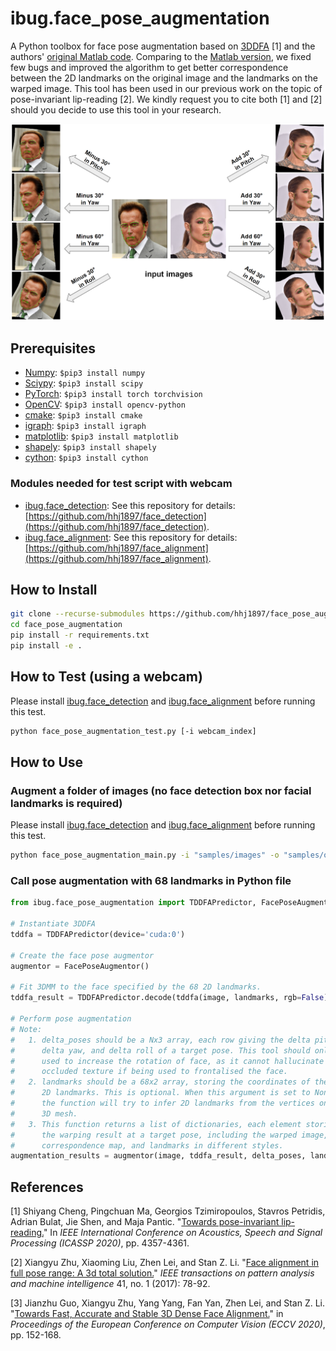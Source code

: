 # ibug.face_pose_augmentation
A Python toolbox for face pose augmentation based on [3DDFA](https://ieeexplore.ieee.org/iel7/34/4359286/08122025.pdf) \[1\] and the authors' [original Matlab code](http://www.cbsr.ia.ac.cn/users/xiangyuzhu/projects/3DDFA/main.htm). Comparing to the [Matlab version](http://www.cbsr.ia.ac.cn/users/xiangyuzhu/projects/3DDFA/main.htm), we fixed few bugs and improved the algorithm to get better correspondence between the 2D landmarks on the original image and the landmarks on the warped image. This tool has been used in our previous work on the topic of  pose-invariant lip-reading \[2\]. We kindly request you to cite both \[1\] and \[2\] should you decide to use this tool in your research.

<p align="center">
<img src="figures/face_pose_aug_figure.png">
</p>

## Prerequisites
* [Numpy](https://www.numpy.org/): `$pip3 install numpy`
* [Sciypy](https://www.scipy.org/): `$pip3 install scipy`
* [PyTorch](https://pytorch.org/): `$pip3 install torch torchvision`
* [OpenCV](https://opencv.org/): `$pip3 install opencv-python`
* [cmake](https://cmake.org/): `$pip3 install cmake`
* [igraph](https://igraph.org/python/): `$pip3 install igraph`
* [matplotlib](https://matplotlib.org/): `$pip3 install matplotlib`
* [shapely](https://github.com/Toblerity/Shapely): `$pip3 install shapely`
* [cython](https://cython.org/): `$pip3 install cython`
### Modules needed for test script with webcam
* [ibug.face_detection](https://github.com/hhj1897/face_detection): See this repository for details: [https://github.com/hhj1897/face_detection](https://github.com/hhj1897/face_detection).
* [ibug.face_alignment](https://github.com/hhj1897/face_alignment): See this repository for details: [https://github.com/hhj1897/face_alignment](https://github.com/hhj1897/face_alignment).

## How to Install
```bash
git clone --recurse-submodules https://github.com/hhj1897/face_pose_augmentation.git
cd face_pose_augmentation
pip install -r requirements.txt
pip install -e .
```

## How to Test (using a webcam)
Please install [ibug.face_detection](https://github.com/hhj1897/face_detection) and [ibug.face_alignment](https://github.com/hhj1897/face_alignment) before running this test.

```bash
python face_pose_augmentation_test.py [-i webcam_index]
```

## How to Use

### Augment a folder of images (no face detection box nor facial landmarks is required)
Please install [ibug.face_detection](https://github.com/hhj1897/face_detection) and [ibug.face_alignment](https://github.com/hhj1897/face_alignment) before running this test.

```bash
python face_pose_augmentation_main.py -i "samples/images" -o "samples/outputs" -y -20
```

### Call pose augmentation with 68 landmarks in Python file
```python
from ibug.face_pose_augmentation import TDDFAPredictor, FacePoseAugmentor

# Instantiate 3DDFA
tddfa = TDDFAPredictor(device='cuda:0')

# Create the face pose augmentor
augmentor = FacePoseAugmentor()

# Fit 3DMM to the face specified by the 68 2D landmarks.
tddfa_result = TDDFAPredictor.decode(tddfa(image, landmarks, rgb=False))[0]

# Perform pose augmentation
# Note:
#   1. delta_poses should be a Nx3 array, each row giving the delta pitch,
#      delta yaw, and delta roll of a target pose. This tool should only be
#      used to increase the rotation of face, as it cannot hallucinate
#      occluded texture if being used to frontalised the face.
#   2. landmarks should be a 68x2 array, storing the coordinates of the 68
#      2D landmarks. This is optional. When this argument is set to None,
#      the function will try to infer 2D landmarks from the vertices on the
#      3D mesh.
#   3. This function returns a list of dictionaries, each element storing
#      the warping result at a target pose, including the warped image, the
#      correspondence map, and landmarks in different styles.
augmentation_results = augmentor(image, tddfa_result, delta_poses, landmarks)
```

## References
\[1\] Shiyang Cheng, Pingchuan Ma, Georgios Tzimiropoulos, Stavros Petridis, Adrian Bulat, Jie Shen, and Maja Pantic. "[Towards pose-invariant lip-reading.](https://ieeexplore.ieee.org/stamp/stamp.jsp?arnumber=9054384&casa_token=u2e0sStltTYAAAAA:8zxyy_lpPzI-3A2QMHZUeWBVDJfOCgkiY9KP1kEwFL04noo7CyiJOwDZYQsVXFv5RN_Rs2aS)" In _IEEE International Conference on Acoustics, Speech and Signal Processing (ICASSP 2020)_, pp. 4357-4361.

\[2\] Xiangyu Zhu, Xiaoming Liu, Zhen Lei, and Stan Z. Li. "[Face alignment in full pose range: A 3d total solution.](https://ieeexplore.ieee.org/iel7/34/4359286/08122025.pdf)" _IEEE transactions on pattern analysis and machine intelligence_ 41, no. 1 (2017): 78-92.

\[3\] Jianzhu Guo, Xiangyu Zhu, Yang Yang, Fan Yan, Zhen Lei, and Stan Z. Li. "[Towards Fast, Accurate and Stable 3D Dense Face Alignment.](https://www.ecva.net/papers/eccv_2020/papers_ECCV/papers/123640154.pdf)" in _Proceedings of the European Conference on Computer Vision (ECCV 2020)_, pp. 152-168.

